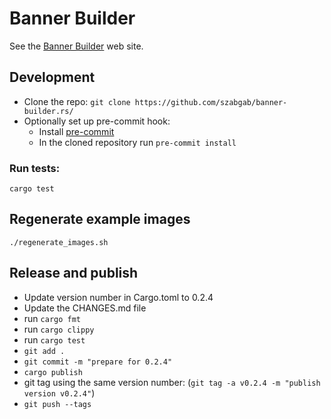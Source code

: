 # Banner Builder


See the [Banner Builder](https://banner-builder.code-maven.com/) web site.


## Development

* Clone the repo: `git clone https://github.com/szabgab/banner-builder.rs/`
* Optionally set up pre-commit hook:
    * Install [pre-commit](https://pre-commit.com/)
    * In the cloned repository run `pre-commit install`


### Run tests:

```
cargo test
```

## Regenerate example images

```
./regenerate_images.sh
```

## Release and publish

* Update version number in Cargo.toml to 0.2.4
* Update the CHANGES.md file
* run `cargo fmt`
* run `cargo clippy`
* run `cargo test`
* `git add .`
* `git commit -m "prepare for 0.2.4"`
* `cargo publish`
* git tag using the same version number:   (`git tag -a v0.2.4 -m "publish version v0.2.4"`)
* `git push --tags`


